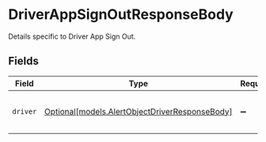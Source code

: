 # DriverAppSignOutResponseBody

Details specific to Driver App Sign Out.


## Fields

| Field                                                                                        | Type                                                                                         | Required                                                                                     | Description                                                                                  |
| -------------------------------------------------------------------------------------------- | -------------------------------------------------------------------------------------------- | -------------------------------------------------------------------------------------------- | -------------------------------------------------------------------------------------------- |
| `driver`                                                                                     | [Optional[models.AlertObjectDriverResponseBody]](../models/alertobjectdriverresponsebody.md) | :heavy_minus_sign:                                                                           | A driver associated with the alert                                                           |
